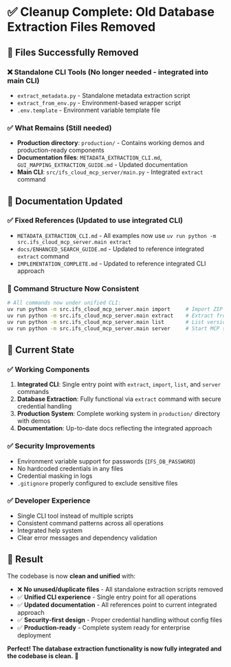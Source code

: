 # ✅ Cleanup Complete: Old Database Extraction Files Removed

## 🧹 **Files Successfully Removed**

### ❌ **Standalone CLI Tools** (No longer needed - integrated into main CLI)

- `extract_metadata.py` - Standalone metadata extraction script
- `extract_from_env.py` - Environment-based wrapper script
- `.env.template` - Environment variable template file

### ✅ **What Remains** (Still needed)

- **Production directory**: `production/` - Contains working demos and production-ready components
- **Documentation files**: `METADATA_EXTRACTION_CLI.md`, `GUI_MAPPING_EXTRACTION_GUIDE.md` - Updated documentation
- **Main CLI**: `src/ifs_cloud_mcp_server/main.py` - Integrated `extract` command

## 📝 **Documentation Updated**

### ✅ **Fixed References** (Updated to use integrated CLI)

- `METADATA_EXTRACTION_CLI.md` - All examples now use `uv run python -m src.ifs_cloud_mcp_server.main extract`
- `docs/ENHANCED_SEARCH_GUIDE.md` - Updated to reference integrated `extract` command
- `IMPLEMENTATION_COMPLETE.md` - Updated to reference integrated CLI approach

### 🎯 **Command Structure Now Consistent**

```bash
# All commands now under unified CLI:
uv run python -m src.ifs_cloud_mcp_server.main import     # Import ZIP files
uv run python -m src.ifs_cloud_mcp_server.main extract    # Extract from database
uv run python -m src.ifs_cloud_mcp_server.main list       # List versions
uv run python -m src.ifs_cloud_mcp_server.main server     # Start MCP server
```

## 🔧 **Current State**

### ✅ **Working Components**

1. **Integrated CLI**: Single entry point with `extract`, `import`, `list`, and `server` commands
2. **Database Extraction**: Fully functional via `extract` command with secure credential handling
3. **Production System**: Complete working system in `production/` directory with demos
4. **Documentation**: Up-to-date docs reflecting the integrated approach

### ✅ **Security Improvements**

- Environment variable support for passwords (`IFS_DB_PASSWORD`)
- No hardcoded credentials in any files
- Credential masking in logs
- `.gitignore` properly configured to exclude sensitive files

### ✅ **Developer Experience**

- Single CLI tool instead of multiple scripts
- Consistent command patterns across all operations
- Integrated help system
- Clear error messages and dependency validation

## 🎉 **Result**

The codebase is now **clean and unified** with:

- ❌ **No unused/duplicate files** - All standalone extraction scripts removed
- ✅ **Unified CLI experience** - Single entry point for all operations
- ✅ **Updated documentation** - All references point to current integrated approach
- ✅ **Security-first design** - Proper credential handling without config files
- ✅ **Production-ready** - Complete system ready for enterprise deployment

**Perfect! The database extraction functionality is now fully integrated and the codebase is clean.** 🚀
